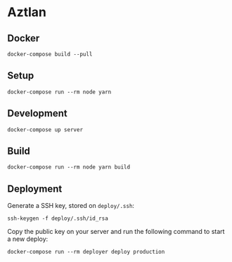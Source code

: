 # Aztlan

## Docker
```
docker-compose build --pull
```

## Setup
```
docker-compose run --rm node yarn
```

## Development
```
docker-compose up server
```

## Build
```
docker-compose run --rm node yarn build
```

## Deployment
Generate a SSH key, stored on `deploy/.ssh`:

```
ssh-keygen -f deploy/.ssh/id_rsa
```

Copy the public key on your server and run the following command to start a new deploy:

```
docker-compose run --rm deployer deploy production
```
